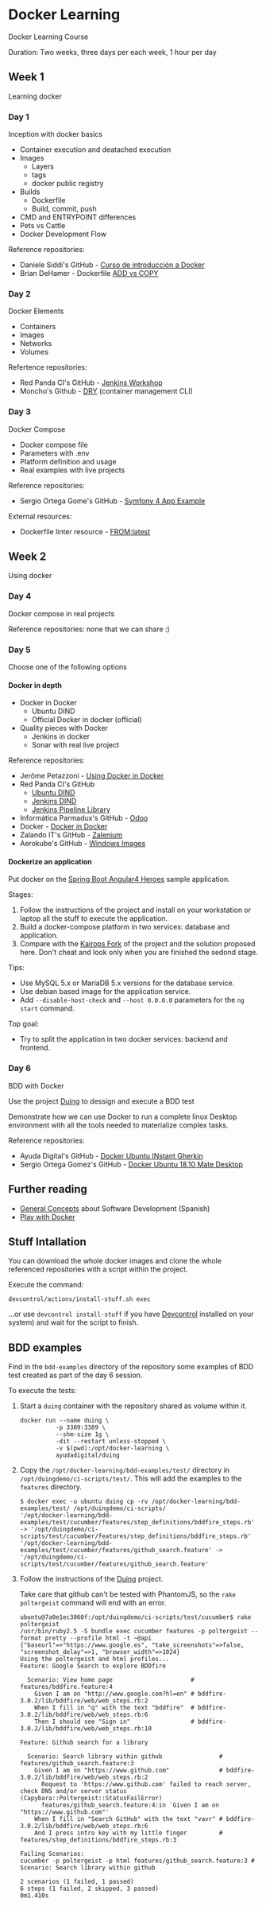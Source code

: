 # Docker Learning

Docker Learning Course

Duration: Two weeks, three days per each week, 1 hour per day

## Week 1

Learning docker

### Day 1

Inception with docker basics

- Container execution and deatached execution
- Images
  - Layers
  - tags
  - docker public registry
- Builds
  - Dockerfile
  - Build, commit, push
- CMD and ENTRYPOINT differences
- Pets vs Cattle
- Docker Development Flow

Reference repositories:

- Daniele Siddi's GitHub - [Curso de introducción a Docker](https://github.com/danielesiddi/docker-course)
- Brian DeHamer - Dockerfile [ADD vs COPY](https://www.ctl.io/developers/blog/post/dockerfile-add-vs-copy/)

### Day 2

Docker Elements

- Containers
- Images
- Networks
- Volumes

Refertence repositories:

- Red Panda CI's GitHub - [Jenkins Workshop](https://github.com/red-panda-ci/jenkins-workshop)
- Moncho's Github - [DRY](https://github.com/moncho/dry) (container management CLI)

### Day 3

Docker Compose

- Docker compose file
- Parameters with .env
- Platform definition and usage
- Real examples with live projects

Reference repositories:

- Sergio Ortega Gome's GitHub - [Symfony 4 App Example](https://github.com/sergioortegagomez/red-panda-ci-symfony)

External resources:

- Dockerfile linter resource - [FROM:latest](https://www.fromlatest.io)

## Week 2

Using docker

### Day 4

Docker compose in real projects

Reference repositories: none that we can share :)

### Day 5

Choose one of the following options

#### Docker in depth

- Docker in Docker
  - Ubuntu DIND
  - Official Docker in docker (official)
- Quality pieces with Docker
  - Jenkins in docker
  - Sonar with real live project

Reference repositories:

- Jerôme Petazzoni - [Using Docker in Docker](https://jpetazzo.github.io/2015/09/03/do-not-use-docker-in-docker-for-ci/)
- Red Panda CI's GitHub
  - [Ubuntu DIND](https://github.com/red-panda-ci/ubuntu-dind)
  - [Jenkins DIND](https://github.com/red-panda-ci/jenkins-dind)
  - [Jenkins Pipeline Library](https://github.com/red-panda-ci/jenkins-pipeline-library)
- Informática Parmadux's GitHub - [Odoo](https://github.com/informaticaph/PXGO_00064_2014_PHA)
- Docker - [Docker in Docker](https://hub.docker.com/_/docker)
- Zalando IT's GitHub - [Zalenium](https://github.com/zalando/zalenium)
- Aerokube's GitHub - [Windows Images](https://github.com/aerokube/windows-images)

#### Dockerize an application

Put docker on the [Spring Boot Angular4 Heroes](https://github.com/gaoxinwen/spring-boot-angular4-heroes) sample application.

Stages:

1. Follow the instructions of the project and install on your workstation or laptop all the stuff to execute the application.
2. Build a docker-compose platform in two services: database and application.
3. Compare with the [Kairops Fork](https://github.com/kairops/spring-boot-angular4-heroes/tree/feature/dockernice) of the project and the solution proposed here. Don't cheat and look only when you are finished the sedond stage.

Tips:

- Use MySQL 5.x or MariaDB 5.x versions for the database service.
- Use debian based image for the application service.
- Add `--disable-host-check` and `--host 0.0.0.0` parameters for the `ng start` command.

Top goal:

- Try to split the application in two docker services: backend and frontend.

### Day 6

BDD with Docker

Use the project [Duing](https://github.com/ayudadigital/docker-ubuntu-xrdp-mate-custom/tree/master/duing) to dessign and execute a BDD test

Demonstrate how we can use Docker to run a complete linux Desktop environment with all the tools needed to materialize complex tasks.

Reference repositories:

- Ayuda Digital's GitHub - [Docker Ubuntu INstant Gherkin](https://github.com/ayudadigital/docker-ubuntu-xrdp-mate-custom/tree/master/duing)
- Sergio Ortega Gomez's GitHub - [Docker Ubuntu 18.10 Mate Desktop](https://github.com/sergioortegagomez/docker-ubuntu-cucumber)

## Further reading

- [General Concepts](https://github.com/ayudadigital/general-concepts/blob/master/es/toc.md) about Software Development (Spanish)
- [Play with Docker](https://training.play-with-docker.com)

## Stuff Intallation

You can download the whole docker images and clone the whole referenced repositories with a script within the project.

Execute the command:

```console
devcontrol/actions/install-stuff.sh exec
```

...or use `devcontrol install-stuff` if you have [Devcontrol](https://github.com/ayudadigital/devcontrol) installed on your system) and wait for the script to finish.

## BDD examples

Find in the `bdd-examples` directory of the repository some examples of BDD test created as part of the day 6 session.

To execute the tests:

1. Start a `duing` container with the repository shared as volume within it.

    ```console
    docker run --name duing \
              -p 3389:3389 \
              --shm-size 1g \
              -dit --restart unless-stopped \
              -v $(pwd):/opt/docker-learning \
              ayudadigital/duing
    ```

2. Copy the `/opt/docker-learning/bdd-examples/test/` directory in `/opt/duingdemo/ci-scripts/test/`. This will add the examples to the `features` directory.

    ```console
    $ docker exec -u ubuntu duing cp -rv /opt/docker-learning/bdd-examples/test/ /opt/duingdemo/ci-scripts/
    '/opt/docker-learning/bdd-examples/test/cucumber/features/step_definitions/bddfire_steps.rb' -> '/opt/duingdemo/ci-scripts/test/cucumber/features/step_definitions/bddfire_steps.rb'
    '/opt/docker-learning/bdd-examples/test/cucumber/features/github_search.feature' -> '/opt/duingdemo/ci-scripts/test/cucumber/features/github_search.feature'
    ```

3. Follow the instructions of the [Duing](https://github.com/ayudadigital/docker-ubuntu-xrdp-mate-custom/tree/master/duing) project.

    Take care that github can't be tested with PhantomJS, so the `rake poltergeist` command will end with an error.

    ```console
    ubuntu@7a0e1ec3060f:/opt/duingdemo/ci-scripts/test/cucumber$ rake poltergeist
    /usr/bin/ruby2.5 -S bundle exec cucumber features -p poltergeist --format pretty --profile html -t ~@api
    {"baseurl"=>"https://www.google.es", "take_screenshots"=>false, "screenshot_delay"=>1, "browser_width"=>1024}
    Using the poltergeist and html profiles...
    Feature: Google Search to explore BDDfire

      Scenario: View home page                      # features/bddfire.feature:4
        Given I am on "http://www.google.com?hl=en" # bddfire-3.0.2/lib/bddfire/web/web_steps.rb:2
        When I fill in "q" with the text "bddfire"  # bddfire-3.0.2/lib/bddfire/web/web_steps.rb:6
        Then I should see "Sign in"                 # bddfire-3.0.2/lib/bddfire/web/web_steps.rb:10

    Feature: Github search for a library

      Scenario: Search library within github                # features/github_search.feature:3
        Given I am on "https://www.github.com"              # bddfire-3.0.2/lib/bddfire/web/web_steps.rb:2
          Request to 'https://www.github.com' failed to reach server, check DNS and/or server status (Capybara::Poltergeist::StatusFailError)
          features/github_search.feature:4:in `Given I am on "https://www.github.com"'
        When I fill in "Search GitHub" with the text "vavr" # bddfire-3.0.2/lib/bddfire/web/web_steps.rb:6
        And I press intro key with my little finger         # features/step_definitions/bddfire_steps.rb:3

    Failing Scenarios:
    cucumber -p poltergeist -p html features/github_search.feature:3 # Scenario: Search library within github

    2 scenarios (1 failed, 1 passed)
    6 steps (1 failed, 2 skipped, 3 passed)
    0m1.410s
    ```

